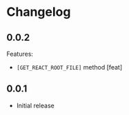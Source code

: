 # Changelog

## 0.0.2

Features:

* `[GET_REACT_ROOT_FILE]` method [feat]

## 0.0.1

* Initial release

